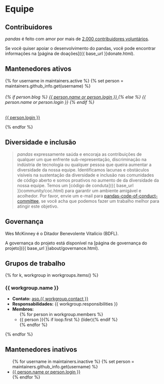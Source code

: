# Equipe

## Contribuidores

_pandas_ é feito com amor por mais de [2.000 contribuidores voluntários](https://github.com/pandas-dev/pandas/graphs/contributors).

Se você quiser apoiar o desenvolvimento do pandas, você pode encontrar informações na [página de doações]({{ base_url }}donate.html).

## Mantenedores ativos

<div class="card-group maintainers">
    {% for username in maintainers.active %}
        {% set person = maintainers.github_info.get(username) %}
        <div class="card">
            <img class="card-img-top" alt="" src="{{ person.avatar_url }}"/>
            <div class="card-body">
                <h6 class="card-title">
                    {% if person.blog %}
                        <a href="{{ person.blog }}">
                            {{ person.name or person.login }}
                        </a>
                    {% else %}
                        {{ person.name or person.login }}
                    {% endif %}
                </h6>
                <p class="card-text small"><a href="{{ person.html_url }}">{{ person.login }}</a></p>
            </div>
        </div>
    {% endfor %}
</div>

## Diversidade e inclusão

> _pandas_ expressamente saúda e encoraja as contribuições de qualquer um que enfrente sub-representação, discriminação na indústria de tecnologia
> ou qualquer pessoa que queira aumentar a diversidade da nossa equipe.
> Identificamos lacunas e obstáculos visíveis na sustentação da diversidade e inclusão nas comunidades de código aberto e somos proativos no aumento de
> da diversidade da nossa equipe.
> Temos um [código de conduta]({{ base_url }}community/coc.html) para garantir um ambiente amigável e acolhedor.
> Por favor, envie um e-mail para [pandas-code-of-conduct-committee](mailto:pandas-coc@googlegroups.com), se você acha que podemos fazer um trabalho
> melhor para atingir este objetivo.

## Governança

Wes McKinney é o Ditador Benevolente Vitalício (BDFL).

A governança do projeto está disponível na [página de governança do projeto]({{ base_url }}about/governance.html).

## Grupos de trabalho

{% for k, workgroup in workgroups.items() %}

### {{ workgroup.name }}

<ul>
    <li><b>Contato:</b>
        <a id="{{ workgroup.name|replace(' ', '-') }}" href="mailto:asp.{{ workgroup.contact }}">asp.{{ workgroup.contact }}</a>
        <script TYPE="text/javascript">
            var mail_tag_id = '{{ workgroup.name|replace(' ', '-') }}';
            var mail_tag_element = document.getElementById( mail_tag_id );
            mail_tag_element.innerHTML = mail_tag_element.innerHTML.replace(/^asp./, "");
            mail_tag_element.setAttribute('href', "mailto:"+mail_tag_element.innerHTML);
        </script>
    </li>
    <li><b>Responsabilidades:</b> {{ workgroup.responsibilities }}</li>
    <li><b>Membros:</b>
        <ul>
            {% for person in workgroup.members %}
                <li>{{ person }}{% if loop.first %} (líder){% endif %}</li>
            {% endfor %}
        </ul>
    </li>
</ul>

{% endfor %}

## Mantenedores inativos

<ul>
    {% for username in maintainers.inactive %}
        {% set person = maintainers.github_info.get(username) %}
        <li>
            <a href="{{ person.blog or person.html_url }}">
                {{ person.name or person.login }}
            </a>
        </li>
    {% endfor %}
</ul>
